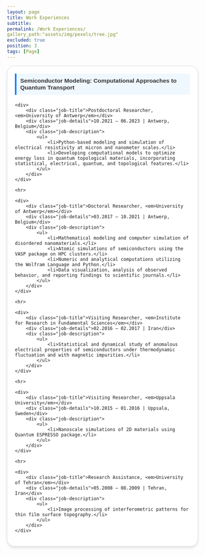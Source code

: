 ```yaml
---
layout: page
title: Work Experiences
subtitle: 
permalink: /Work Experiences/
gallery_path:"assets/img/pexels/tree.jpg"
excluded: true
position: 3
tags: [Page]
---
```


<style>
    .experience-section {
        max-width: 800px;
        margin: 0 auto;
        background: #ffffff;
        border: 1px solid #dddddd;
        border-radius: 20px;
        padding: 20px;
        box-shadow: 0 4px 6px rgba(0, 0, 0, 0.1);
        font-family: Arial, sans-serif;
    }

    .highlight {
        background-color: #f0f8ff;
        padding: 10px;
        border-left: 4px solid #007bff;
        margin-bottom: 20px;
        font-weight: bold;
        color: #333;
        font-size: 1.1em;
    }

    .job-title {
        font-weight: bold;
        color: #444;
        font-size: 1.2em;
    }

    .job-details {
        font-size: 0.9rem;
        color: #666;
        margin-bottom: 5px;
    }

    .job-description ul {
        margin: 0;
        padding-left: 20px;
        list-style: circle;
    }

    .job-description ul li {
        margin-bottom: 8px;
    }

    hr {
        border: 0;
        border-top: 1px solid #ddd;
        margin: 20px 0;
    }
</style>

<div class="experience-section">
    <div class="highlight">
        Semiconductor Modeling: Computational Approaches to Quantum Transport
    </div>

    <div>
        <div class="job-title">Postdoctoral Researcher, <em>University of Antwerp</em></div>
        <div class="job-details">10.2021 – 06.2023 | Antwerp, Belgium</div>
        <div class="job-description">
            <ul>
                <li>Python-based modeling and simulation of electrical resistivity at micron and nanometer scales.</li>
                <li>Developing computational models to optimize energy loss in quantum topological materials, incorporating statistical, electrical, quantum, and topological features.</li>
            </ul>
        </div>
    </div>

    <hr>

    <div>
        <div class="job-title">Doctoral Researcher, <em>University of Antwerp</em></div>
        <div class="job-details">03.2017 – 10.2021 | Antwerp, Belgium</div>
        <div class="job-description">
            <ul>
                <li>Mathematical modeling and computer simulation of disordered nanomaterials.</li>
                <li>Atomic simulations of semiconductors using the VASP package on HPC clusters.</li>
                <li>Numeric and analytical computations utilizing the Wolfram Language and Python.</li>
                <li>Data visualization, analysis of observed behavior, and reporting findings to scientific journals.</li>
            </ul>
        </div>
    </div>

    <hr>

    <div>
        <div class="job-title">Visiting Researcher, <em>Institute for Research in Fundamental Sciences</em></div>
        <div class="job-details">02.2016 – 02.2017 | Iran</div>
        <div class="job-description">
            <ul>
                <li>Statistical and dynamical study of anomalous electrical properties of semiconductors under thermodynamic fluctuation and with magnetic impurities.</li>
            </ul>
        </div>
    </div>

    <hr>

    <div>
        <div class="job-title">Visiting Researcher, <em>Uppsala University</em></div>
        <div class="job-details">10.2015 – 01.2016 | Uppsala, Sweden</div>
        <div class="job-description">
            <ul>
                <li>Nanoscale simulations of 2D materials using Quantum ESPRESSO package.</li>
            </ul>
        </div>
    </div>

    <hr>

    <div>
        <div class="job-title">Research Assistance, <em>University of Tehran</em></div>
        <div class="job-details">05.2008 – 08.2009 | Tehran, Iran</div>
        <div class="job-description">
            <ul>
                <li>Image processing of interferometric patterns for thin film surface topography.</li>
            </ul>
        </div>
    </div>
</div>


